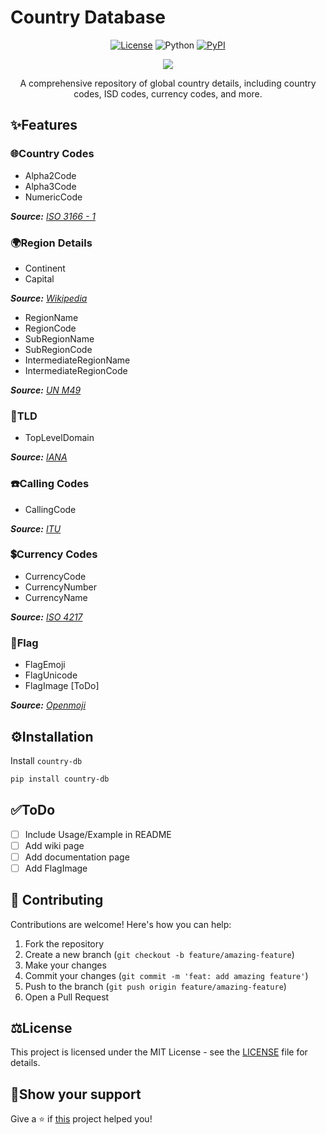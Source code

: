 # Country Database

<div align="center">

[![License](https://img.shields.io/badge/license-MIT-34D058?color=blue)](https://github.com/sivakumar-mahalingam/country-db/blob/main/LICENSE)
![Python](https://img.shields.io/badge/python-3.8+-blue?logo=python&logoColor=959DA5)
[![PyPI](https://img.shields.io/pypi/v/country-db.svg?logo=pypi&logoColor=959DA5&color=blue)](https://pypi.org/project/country-db/)

<a href="https://github.com/sivakumar-mahalingam/country-db/" target="_blank">
    <img src="https://raw.githubusercontent.com/sivakumar-mahalingam/country-db/main/docs/images/country-db-banner.png" target="_blank" />
</a>

A comprehensive repository of global country details, including country codes, ISD codes, currency codes, and more. 

</div>

## ️✨Features

### 🌐Country Codes
- Alpha2Code
- Alpha3Code
- NumericCode
  
_**Source:** [ISO 3166 - 1](https://en.wikipedia.org/wiki/ISO_3166-1)_

### 🌍Region Details
- Continent
- Capital

_**Source:** [Wikipedia](https://en.wikipedia.org/wiki/List_of_national_capitals)_
  
- RegionName
- RegionCode
- SubRegionName
- SubRegionCode
- IntermediateRegionName
- IntermediateRegionCode

_**Source:** [UN M49](https://unstats.un.org/unsd/methodology/m49/overview/)_

### 🔗TLD
- TopLevelDomain

_**Source:** [IANA](https://www.iana.org/domains/root/db)_

### ☎️Calling Codes
- CallingCode

_**Source:** [ITU](https://www.itu.int/en/ITU-T/Pages/default.aspx)_

### 💲Currency Codes
- CurrencyCode
- CurrencyNumber
- CurrencyName

_**Source:** [ISO 4217](https://en.wikipedia.org/wiki/ISO_4217)_

### 🚩Flag
- FlagEmoji
- FlagUnicode
- FlagImage [ToDo]

_**Source:** [Openmoji](https://openmoji.org/library/)_

## ⚙️Installation

Install `country-db` 
```bash
pip install country-db
```

## ✅ToDo

- [ ] Include Usage/Example in README
- [ ] Add wiki page
- [ ] Add documentation page
- [ ] Add FlagImage

## 🤝 Contributing

Contributions are welcome! Here's how you can help:

1. Fork the repository
2. Create a new branch (`git checkout -b feature/amazing-feature`)
3. Make your changes
4. Commit your changes (`git commit -m 'feat: add amazing feature'`)
5. Push to the branch (`git push origin feature/amazing-feature`)
6. Open a Pull Request

## ⚖️License
This project is licensed under the MIT License - see the [LICENSE](LICENSE) file for details.

## 🙏Show your support

Give a ⭐️ if <a href="https://github.com/sivakumar-mahalingam/country-db/">this</a> project helped you!
